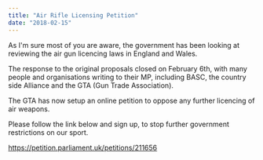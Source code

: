 ```yaml
---
title: "Air Rifle Licensing Petition"
date: "2018-02-15"
---
```


As I'm sure most of you are aware, the government has been looking at reviewing the air gun licencing laws in England and Wales.

The response to the original proposals closed on February 6th, with many people and organisations writing to their MP, including BASC, the country side Alliance and the GTA (Gun Trade Association).

The GTA has now setup an online petition to oppose any further licencing of air weapons.

Please follow the link below and sign up, to stop further government restrictions on our sport.

https://petition.parliament.uk/petitions/211656
